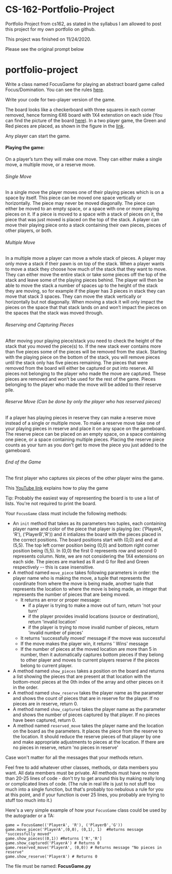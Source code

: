 # CS-162-Portfolio-Project
Portfolio Project from cs162, as stated in the syllabus I am allowed to post this project for my own portfolio on github.

This project was finished on 11/24/2020.

Please see the original prompt below

# portfolio-project

Write a class named FocusGame for playing an abstract board game called Focus/Domination. You can see the rules [here](https://en.wikipedia.org/wiki/Focus_(board_game)).

Write your code for two-player version of the game.

The board looks like a checkerboard with three squares in each corner removed, hence forming 6X6 board with 1X4 extenstion on each side (You can find the picture of the board [here](https://en.wikipedia.org/wiki/Focus_(board_game))). In a two player game, the Green and Red pieces are placed, as shown in the figure in the [link](https://en.wikipedia.org/wiki/File:Focus_01.svg). 

Any player can start the game. 
#### Playing the game:
On a player’s turn they will make one move. They can either make a single move, a multiple move, or a reserve move.
###### Single Move
In a single move the player moves one of their playing pieces which is on a space by itself. This piece can be moved one space vertically or horizontally. The piece may never be moved diagonally. The piece can either be moved to an empty space, or a space with one or more playing pieces on it. If a piece is moved to a space with a stack of pieces on it, the piece that was just moved is placed on the top of the stack. A player can move their playing piece onto a stack containing their own pieces, pieces of other players, or both.
###### Multiple Move
In a multiple move a player can move a whole stack of pieces. A player may only move a stack if their pawn is on top of the stack. When a player wants to move a stack they choose how much of the stack that they want to move. They can either move the entire stack or take some pieces off the top of the stack and leave some of the playing pieces behind. The player will then be able to move the stack a number of spaces up to the height of the stack they are moving, so for example if the player has 3 pieces in stack they can move that stack 3 spaces. They can move the stack vertically or horizontally but not diagonally. When moving a stack it will only impact the pieces on the space that that stack lands on and won’t impact the pieces on the spaces that the stack was moved through.
###### Reserving and Capturing Pieces
After moving your playing piece/stack you need to check the height of the stack that you moved the piece(s) to. If the new stack ever contains more than five pieces some of the pieces will be removed from the stack. Starting with the playing piece on the bottom of the stack, you will remove pieces until the stack only has five pieces remaining.
The pieces that were removed from the board will either be captured or put into reserve. All pieces not belonging to the player who made the move are captured. These pieces are removed and won’t be used for the rest of the game. Pieces belonging to the player who made the move will be added to their reserve pile.
###### Reserve Move (Can be done by only the player who has reserved pieces)
If a player has playing pieces in reserve they can make a reserve move instead of a single or multiple move. To make a reserve move take one of your playing pieces in reserve and place it on any space on the gameboard. The reserve piece can be placed on an empty space, on a space containing one piece, or a space containing multiple pieces. Placing the reserve piece counts as your turn as you don’t get to move the piece you just added to the gameboard.
###### End of the Game
The first player who captures six pieces of the other player wins the game.

This [YouTube link](https://www.youtube.com/watch?v=DVRVQM9lo9E) explains how to play the game

Tip: Probably the easiest way of representing the board is to use a list of lists.
You're not required to print the board.

Your `FocusGame` class must include the following methods:
- An `init` method that takes as its parameters two tuples, each containing player name and color of the piece that player is playing (ex: ('PlayerA', 'R'), ('PlayerB','R')) and it intializes the board with the pieces placed in the correct positions. The board positions start with (0,0) and end at (5,5). The top left corner position being (0,0) and bottom right corner position being (5,5). In (0,0) the first 0 represents row and second 0 represents column. Note, we are not considering the 1X4 extensions on each side. The pieces are marked as R and G for Red and Green respectively -- this is case insensitive.
- A method named `move_piece` takes following parameters in order: the player name who is making the move, a tuple that represents the coordinate from where the move is being made, another tuple that represents the location to where the move is being made, an integer that represents the number of pieces that are being moved.
  - It returns an error or proper message:
    - if a player is trying to make a move out of turn, return 'not your turn'
    - if the player provides invalid locations (source or destination), return 'invalid location'
    - if the player is trying to move invalid number of pieces, return 'invalid number of pieces'
   - It returns 'successfully moved' message if the move was successful
   - If the move makes the player win, it returns '<player name> Wins' message
   - If the number of pieces at the moved location are more than 5 in number, then it automatically captures bottom pieces if they belong to other player and moves to current players reserve if the pieces belong to current player.
- A method named `show_pieces` takes a position on the board and returns a list showing the pieces that are present at that location with the bottom-most pieces at the 0th index of the array and other pieces on it in the order. 
- A method named `show_reserve` takes the player name as the parameter and shows the count of pieces that are in reserve for the player. If no pieces are in reserve, return 0.
- A method named `show_captured` takes the player name as the parameter and shows the number of pieces captured by that player. If no pieces have been captured, return 0.
- A method named `reserved_move` takes the player name and the location on the board as the parameters. It places the piece from the reserve to the location. It should reduce the reserve pieces of that player by one and make appropriate adjustments to pieces at the location. If there are no pieces in reserve, return 'no pieces in reserve'

Case won't matter for all the messages that your methods return.

Feel free to add whatever other classes, methods, or data members you want. All data members must be private. All methods must have no more than 20-25 lines of code - don't try to get around this by making really long or complicated lines of code. (The rule in real life is just to not stuff too much into a single function, but that's probably too nebulous a rule for you at this point, and if your function is over 25 lines, you probably are trying to stuff too much into it.)


Here's a very simple example of how your `FocusGame` class could be used by the autograder or a TA:
```
game = FocusGame(('PlayerA', 'R'), ('PlayerB','G'))
game.move_piece('PlayerA',(0,0), (0,1), 1)  #Returns message "successfully moved"
game.show_pieces((0,1)) #Returns ['R','R']
game.show_captured('PlayerA') # Returns 0
game.reserved_move('PlayerA', (0,0)) # Returns message "No pieces in reserve"
game.show_reserve('PlayerA') # Returns 0
```

The file must be named: **FocusGame.py**
